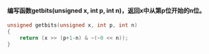 #### 编写函数getbits(unsigned x, int p, int n)，返回x中从第p位开始的n位。
```C
unsigned getbits(unsigned x, int p, int n)
{
    return (x >> (p+1-n) & ~(~0 << n));
}
```
